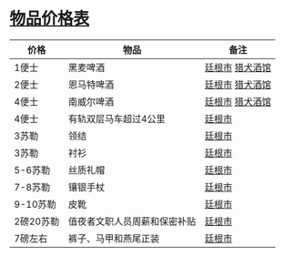 # [物品价格表](../其他信息/物品价格表.md)

|  价格         | 物品  | 备注 |
|  ----        | ----  | ----- |
| 1便士         | 黑麦啤酒 | [廷根市](../地区/廷根市.md) [猎犬酒馆](../餐饮门店/猎犬酒馆)     |
| 2便士         | 恩马特啤酒 | [廷根市](../地区/廷根市.md) [猎犬酒馆](../餐饮门店/猎犬酒馆)     |
| 4便士         | 南威尔啤酒 | [廷根市](../地区/廷根市.md) [猎犬酒馆](../餐饮门店/猎犬酒馆)     |
| 4便士         | 有轨双层马车超过4公里 | [廷根市](../地区/廷根市.md)   |
| 3苏勒         | 领结             | [廷根市](../地区/廷根市.md)   |
| 3苏勒         | 衬衫             | [廷根市](../地区/廷根市.md)   |
| 5-6苏勒       | 丝质礼帽         | [廷根市](../地区/廷根市.md)   |
| 7-8苏勒       | 镶银手杖         | [廷根市](../地区/廷根市.md)   |
| 9-10苏勒      | 皮靴             | [廷根市](../地区/廷根市.md)   |
| 2磅20苏勒     | 值夜者文职人员周薪和保密补贴 | [廷根市](../地区/廷根市.md)   |
| 7磅左右       | 裤子、马甲和燕尾正装 | [廷根市](../地区/廷根市.md)   |

